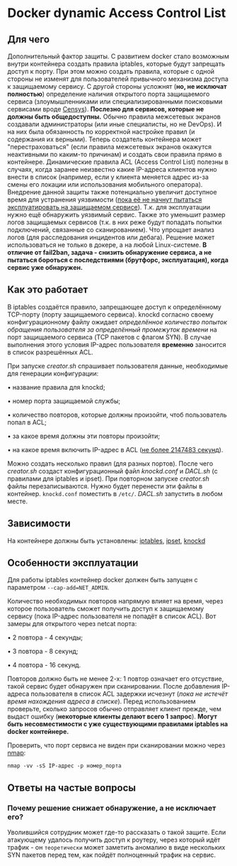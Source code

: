 # Docker dynamic Access Control List

## Для чего
Дополнительный фактор защиты. С развитием docker стало возможным внутри контейнера создать правила iptables, которые будут запрещать доступ к порту. При этом можно создать правила, которые с одной стороны не изменят для пользователей привычного механизма доступа к защищаемому сервису. С другой стороны усложнят (**но, не исключат полностью**) определение наличия открытого порта защищаемого сервиса (злоумышленниками или специализированными поисковыми сервисами вроде [Censys](https://search.censys.io/)). **Послезно для сервисов, которые не должны быть общедоступны.** Обычно правила межсетевых экранов создавали администраторы (или иные специалисты, но не DevOps). И на них была обязанность по корректной настройке правил (и содержания их верными). Теперь создатель контейнера может "перестраховаться" (если правила межсетевых экранов окажутся неактивными по каким-то причинам) и создать свои правила прямо в контейнере. Динамические правила ACL (Access Control List) полезны в случаях, когда заранее неизвестно какие IP-адреса клиентов нужно внести в список (например, если у клиента меняется адрес из-за смены его локации или использования мобильного оператора).
Внедрение данной защиты также потенциально увеличит доступное время для устранения уязвимости ([пока её не начнут пытаться эксплуатировать на защищаемом сервисе](https://rezbez.ru/reviews/chto-delat-kogda-vse-uyazvimosti-odinakovo-opasny)). Т.к. для эксплуатации нужно ещё обнаружить уязвимый сервис. Также это уменьшит размер логов защищаемых сервисов (т.к. в них реже будут попадать попытки подключений, связанные со сканированием). Что упрощает анализ логов (для расследования инцидентов или дебага). Решение может использоваться не только в докере, а на любой Linux-системе.
**В отличие от fail2ban, задача - снизить обнаружение сервиса, а не пытаться бороться с последствиями (брутфорс, эксплуатация), когда сервис уже обнаружен.**

## Как это работает

В iptables создаётся правило, запрещающее доступ к определённому TCP-порту (порту защищаемого сервиса).
knockd согласно своему конфигурационному файлу ожидает *определённое количество попыток обращения пользователя за определённый промежуток времени* на порт защищаемого сервиса (TCP пакетов с флагом SYN). В случае выполнения этого условия IP-адрес пользователя **временно** заносится в список разрешённых ACL.

При запуске *creator.sh* спрашивает пользователя данные, необходимые для генерации конфигурации:

• название правила для knockd;

• номер порта защищаемой службы;

• количество повторов, которые должны произойти, чтоб пользователь попал в ACL;

• за какое время должны эти повторы произойти;

• на какое время включить IP-адрес в ACL ([не более 2147483 секунд](https://ipset.netfilter.org/ipset.man.html#lbAJ)).

Можно создать несколько правил (для разных портов). После чего *creator.sh* создаст конфигурационный файл *knockd.conf* и *DACL.sh* (с правилами для iptables и ipset). При повторном запуске *creator.sh* файлы перезаписываются. Нужно будет перенести эти файлы в контейнер. `knockd.conf` поместить в `/etc/`. *DACL.sh* запустить в любом месте.

## Зависимости

На контейнере должны быть установлены: [iptables](https://ipset.netfilter.org/iptables.man.html), [ipset](https://ipset.netfilter.org/ipset.man.html), [knockd](https://linux.die.net/man/1/knockd)


## Особенности эксплуатации

Для работы iptables контейнер docker должен быть запущен с параметром `--cap-add=NET_ADMIN`.

Количество необходимых повторов напрямую влияет на время, через которое пользователь сможет получить доступ к защищаемому сервису (пока IP-адрес пользователя не попадёт в список ACL). Вот замеры для открытого через netcat порта:

• 2 повтора - 4 секунды;

• 3 повтора - 8 секунд;

• 4 повтора - 16 секунд.

Повторов должно быть не менее 2-х: 1 повтор означает его отсуствие, такой сервис будет обнаружен при сканировании. После добавления IP-адреса пользователя в список ACL задержки исчезнут (*пока не истечёт время нахождения адреса в списке*). Перед использованием проверьте, сколько запросов обычно отправляет клиент прежде, чем выдаст ошибку (**некоторые клиенты делают всего 1 запрос**). **Могут быть несовместимости с уже существующими правилами iptables на docker контейнере.**

Проверить, что порт сервиса не виден при сканировании можно через [nmap](https://nmap.org/):

`nmap -vv -sS IP-адрес -p номер_порта`

## Ответы на частые вопросы
### Почему решение снижает обнаружение, а не исключает его?
Уволившийся сотрудник может где-то рассказать о такой защите. Если атакующему удалось получить доступ к роутеру, через который идёт трафик - он `теоретически` может заметить аномалию в виде нескольких SYN пакетов перед тем, как пойдёт полноценный трафик на сервис.
